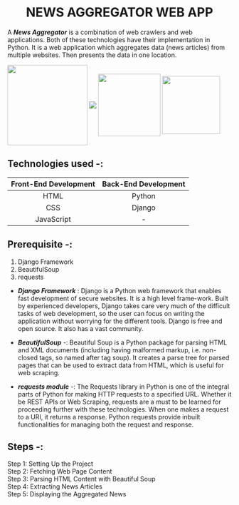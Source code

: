 <h1 id="custom-id" align="center">NEWS AGGREGATOR WEB APP</h1>

A ***News Aggregator*** is a combination of web crawlers and web applications. Both of these technologies have their implementation in Python. It is a web application which aggregates data (news articles) from multiple websites. Then presents the data in one location.

<img src="https://forthebadge.com/images/featured/featured-built-with-love.svg" width="180" align="center">   <img src="https://forthebadge.com/images/badges/made-with-python.svg" align="center">   <img src="https://forthebadge.com/images/badges/uses-html.svg" width="140" align="center"> <img src="https://forthebadge.com/images/badges/uses-css.svg" width="130" align="center">  


## Technologies used -:

Front-End Development  | Back-End Development |    
:----------------------: | :---------------------: | 
HTML           |        Python        |     
CSS            |        Django        |    
JavaScript     |        -             |      
 

## Prerequisite -:
1. Django Framework</br>
2. BeautifulSoup</br>
3. requests

- ***Django Framework*** : Django is a Python web framework that
enables fast development of secure websites. It is a high
level frame-work. Built by experienced developers,
Django takes care very much of the difficult tasks of
web development, so the user can focus on writing the
application without worrying for the different tools.
Django is free and open source. It also has a vast
community.</br>

- ***BeautifulSoup*** -: Beautiful Soup is a Python package for parsing HTML and XML documents (including having malformed markup, i.e. non-closed tags, so named after tag soup). It creates a parse tree for parsed pages that can be used to extract data from HTML, which is useful for web scraping.</br>

- ***requests module*** -: The Requests library in Python is one of the integral parts of Python for making HTTP requests to a specified URL. Whether it be REST APIs or Web Scraping, requests are a must to be learned for proceeding further with these technologies. When one makes a request to a URI, it returns a response. Python requests provide inbuilt functionalities for managing both the request and response.

## Steps -:

Step 1: Setting Up the Project</br>
Step 2: Fetching Web Page Content</br>
Step 3: Parsing HTML Content with Beautiful Soup</br>
Step 4: Extracting News Articles</br>
Step 5: Displaying the Aggregated News
